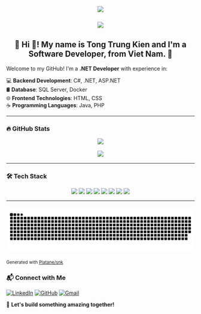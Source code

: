<div align="center">
  <img height="200" src="https://cdn.dribbble.com/userupload/21210683/file/original-ae94429d47d4e9de6293b05a8f0bc66d.gif"  />
</div>

###

<div align="center">
  <img src="https://komarev.com/ghpvc/?username=TongTrungKien&label=Visitors&color=0e75b6&style=for-the-badge" />
</div>

###

<h2 align="center">🌟 Hi 👋! My name is Tong Trung Kien and I'm a Software Developer, from Viet Nam. 🚀</h2>

Welcome to my GitHub! I'm a **.NET Developer** with experience in:

💻 **Backend Development**: C#, .NET, ASP.NET  
🛢️ **Database**: SQL Server, Docker  
🌐 **Frontend Technologies**: HTML, CSS  
☕ **Programming Languages**: Java, PHP  

---

### 🔥 GitHub Stats
<p align="center">
  <img src="https://github-readme-stats.vercel.app/api/top-langs/?username=TongTrungKien&layout=compact&theme=tokyonight" />
</p>


<p align="center">
  <img src="https://github-readme-stats.vercel.app/api?username=TongTrungKien&show_icons=true&theme=tokyonight" />
</p>


---

### 🛠️ Tech Stack
<p align="center">
  <img src="https://img.shields.io/badge/C%23-%23239120.svg?&style=for-the-badge&logo=c-sharp&logoColor=white" />
  <img src="https://img.shields.io/badge/.NET-%235C2D91.svg?&style=for-the-badge&logo=.net&logoColor=white" />
  <img src="https://img.shields.io/badge/SQL%20Server-%23CC2927.svg?&style=for-the-badge&logo=microsoft-sql-server&logoColor=white" />
  <img src="https://img.shields.io/badge/HTML5-%23E34F26.svg?&style=for-the-badge&logo=html5&logoColor=white" />
  <img src="https://img.shields.io/badge/CSS3-%231572B6.svg?&style=for-the-badge&logo=css3&logoColor=white" />
  <img src="https://img.shields.io/badge/Java-%23ED8B00.svg?&style=for-the-badge&logo=java&logoColor=white" />
  <img src="https://img.shields.io/badge/PHP-%23777BB4.svg?&style=for-the-badge&logo=php&logoColor=white" />
  <img src="https://img.shields.io/badge/Docker-2496ED.svg?&style=for-the-badge&logo=docker&logoColor=white" />
</p>

---

###
<picture>
  <source media="(prefers-color-scheme: dark)" srcset="https://raw.githubusercontent.com/platane/platane/output/github-contribution-grid-snake-dark.svg">
  <source media="(prefers-color-scheme: light)" srcset="https://raw.githubusercontent.com/platane/platane/output/github-contribution-grid-snake.svg">
  <img alt="github contribution grid snake animation" src="https://raw.githubusercontent.com/platane/platane/output/github-contribution-grid-snake.svg">
</picture>

<sub>Generated with <a href="https://github.com/Platane/snk">Platane/snk</a></sub>

### 📬 Connect with Me
[![LinkedIn](https://img.shields.io/badge/LinkedIn-%230A66C2.svg?&style=for-the-badge&logo=linkedin&logoColor=white)](https://linkedin.com/in/yourprofile)
[![GitHub](https://img.shields.io/badge/GitHub-%23121011.svg?&style=for-the-badge&logo=github&logoColor=white)](https://github.com/TongTrungKien)
[![Gmail](https://img.shields.io/badge/Gmail-D14836?style=for-the-badge&logo=gmail&logoColor=white)](mailto:tongtrungkien2012@gmail.com)

🚀 **Let's build something amazing together!**
